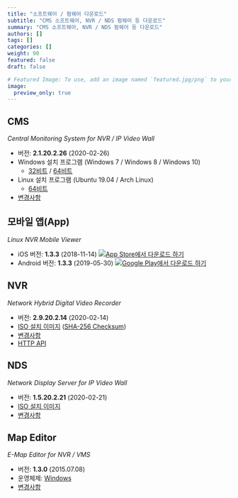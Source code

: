 ```yaml
---
title: "소프트웨어 / 펌웨어 다운로드"
subtitle: "CMS 소프트웨어, NVR / NDS 펌웨어 등 다운로드"
summary: "CMS 소프트웨어, NVR / NDS 펌웨어 등 다운로드"
authors: []
tags: []
categories: []
weight: 90
featured: false
draft: false

# Featured Image: To use, add an image named `featured.jpg/png` to your page's folder.
image:
  preview_only: true
---
```


## CMS

*Central Monitoring System for NVR / IP Video Wall*

- 버전: **2.1.20.2.26** (2020-02-26)
- Windows 설치 프로그램 (Windows 7 / Windows 8 / Windows 10)
  - [32비트](http://nvrsw.com/cms/cms-2.1.20.2.26-win32.exe) / [64비트](http://nvrsw.com/cms/cms-2.1.20.2.26-win64.exe)
- Linux 설치 프로그램 (Ubuntu 19.04 / Arch Linux)
  - [64비트](http://nvrsw.com/cms/cms-2.1.20.2.26-linux-x86_64.tar.bz2)
- [변경사항](http://nvrsw.com/docs/manuals/cms/changelog/cms21.html)

## 모바일 앱(App)

*Linux NVR Mobile Viewer*

- iOS 버전: **1.3.3** (2018-11-14)
  <a href="https://apps.apple.com/kr/app/linux-nvr-mobile-viewer/id561848768" target="_blank"><img src="/img/app-store-badge-ko.png" alt="App Store에서 다운로드 하기" class="d-inline-block py-0 my-2"></a>
- Android 버전: **1.3.3** (2019-05-30)
  <a href="https://play.google.com/store/apps/details?id=com.emstone.moview" target="_blank"><img src="/img/google-play-badge-ko.png" alt="Google Play에서 다운로드 하기" class="d-inline-block py-0 my-2"></a>

## NVR

*Network Hybrid Digital Video Recorder*

- 버전: **2.9.20.2.14** (2020-02-14)
- [ISO 설치 이미지](http://nvrsw.com/dvr/nvr-2.9.20.2.14.iso)
  ([SHA-256 Checksum](http://nvrsw.com/dvr/nvr-2.9.20.2.14.iso-sha256.txt))
- [변경사항](http://nvrsw.com/docs/manuals/dvr/changelog/nvr29.html)
- [HTTP API](http://nvrsw.com/docs/manuals/dvr/http/)

## NDS

*Network Display Server for IP Video Wall*

- 버전: **1.5.20.2.21** (2020-02-21)
- [ISO 설치 이미지](http://nvrsw.com/nds/nds-1.5.20.2.21.iso)
- [변경사항](http://nvrsw.com/docs/manuals/emx/ChangeLog.html)

## Map Editor

*E-Map Editor for NVR / VMS*

- 버전: **1.3.0** (2015.07.08)
- 운영체제: [Windows](http://nvrsw.com/vms/mapedit/vms-mapedit-1.3.0-win-ia32-20150708.zip)
- [변경사항](http://nvrsw.com/https://github.com/nvrsw/mapedit/blob/master/ChangeLog.md)
